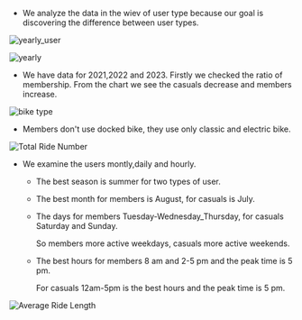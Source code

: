 - We analyze the data in the wiev of user type because our goal is discovering the difference between user types.
  

![yearly_user ](https://github.com/user-attachments/assets/263c3eab-692e-4107-a341-2015ebb01f12)

![yearly](https://github.com/user-attachments/assets/34690c0e-d177-4733-b147-1e2125f74d86)

- We have data for 2021,2022 and 2023. Firstly we checked the ratio of membership.
  From the chart we see the casuals decrease and members increase.


![bike type](https://github.com/user-attachments/assets/9cd745ea-4d73-4c2c-8e75-efb567fde875)

- Members don't use docked bike, they use only classic and electric bike.


![Total Ride Number](https://github.com/user-attachments/assets/3fcec36c-3ae1-43b8-8cb1-aa5200076494)

- We examine the users montly,daily and hourly.

   - The best season is summer for two types of user.
   - The best month for members is August, for casuals is July.
   - The days for members Tuesday-Wednesday_Thursday, for casuals Saturday and Sunday.

     So members more active weekdays, casuals more active weekends.
   - The best hours for members 8 am and 2-5 pm and the peak time is 5 pm.

     For casuals 12am-5pm is the best hours and the peak time is 5 pm.


![Average Ride Length](https://github.com/user-attachments/assets/1fd8eba0-cdef-4d5a-9203-36d6b511b058)



